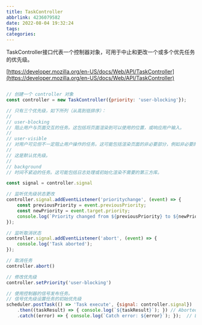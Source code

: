 ```yaml
---
title: TaskController
abbrlink: 4236079582
date: 2022-08-04 19:32:24
tags:
categories:
---
```


TaskController接口代表一个控制器对象，可用于中止和更改一个或多个优先任务的优先级。

<!-- more -->

[https://developer.mozilla.org/en-US/docs/Web/API/TaskController](https://developer.mozilla.org/en-US/docs/Web/API/TaskController)

```js

// 创建一个 controller 对象
const controller = new TaskController({priority: 'user-blocking'});

// 只有三个优先级，如下所列（从高到低排序）：
//
// user-blocking
// 阻止用户与页面交互的任务。这包括将页面渲染到可以使用的位置，或响应用户输入。
//
// user-visible
// 对用户可见但不一定阻止用户操作的任务。这可能包括渲染页面的非必要部分，例如非必要的图像或动画。
//
// 这是默认优先级。
//
// background
// 时间不紧迫的任务。这可能包括日志处理或初始化渲染不需要的第三方库。

const signal = controller.signal

// 监听优先级状态更改
controller.signal.addEventListener('prioritychange', (event) => {
    const previousPriority = event.previousPriority;
    const newPriority = event.target.priority;
    console.log(`Priority changed from ${previousPriority} to ${newPriority}.`);
});

// 监听取消状态
controller.signal.addEventListener('abort', (event) => {
    console.log('Task aborted');
});

// 取消任务 
controller.abort()

// 修改优先级
controller.setPriority('user-blocking')

// 使用控制器的信号发布任务。
// 信号优先级设置任务的初始优先级
scheduler.postTask(() => 'Task execute', {signal: controller.signal})
    .then((taskResult) => { console.log(`${taskResult}`); }) // Aborted (wont run)
    .catch((error) => { console.log(`Catch error: ${error}`); });  // Log error




```
